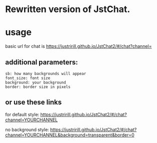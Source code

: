 # Rewritten version of JstChat.

# usage

basic url for chat is https://justririll.github.io/JstChat2/#/chat?channel=<YOUR CHANNEL>

## additional parameters:

    sb: how many backgrounds will appear
    font_size: font size
    background: your background
    border: border size in pixels

## or use these links

for default style:
https://justririll.github.io/JstChat2/#/chat?channel=YOURCHANNEL

no background style:
https://justririll.github.io/JstChat2/#/chat?channel=YOURCHANNEL&background=transparent&border=0
